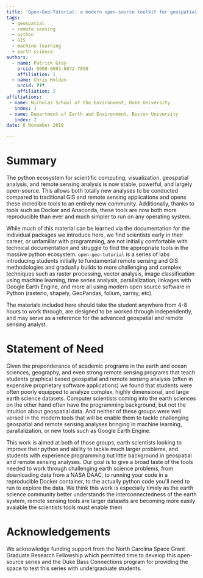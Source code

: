 ```yaml
---
title: 'Open-Geo-Tutorial: a modern open-source toolkit for geospatial and remote sensing analysis using python'
tags:
  - geospatial
  - remote sensing
  - python
  - GIS
  - machine learning
  - earth science
authors:
  - name: Patrick Gray
    orcid: 0000-0003-0872-7098
    affiliation: 1
  - name: Chris Holden
    orcid: ???
    affiliation: 2
affiliations:
 - name: Nicholas School of the Environment, Duke University
   index: 1
 - name: Department of Earth and Environment, Boston University
   index: 2
date: 6 November 2019

---
```


# Summary

The python ecosystem for scientific computing, visualization, geospatial analysis, and remote sensing analysis is now stable, 
powerful, and largely open-source. This allows both totally new analyses to be conducted compared to traditional GIS and 
remote sensing applications and opens these incredible tools to an entirely new community. Additionally, thanks to tools such as 
Docker and Anaconda, these tools are now both more reproducible than ever and much simpler to run on any operating system.

While much of this material can be learned via the documentation for the individual packages we introduce here, we find scientists 
early in their career, or unfamiliar with programming, are not initially comfortable with technical documentation and struggle to find 
the appropriate tools in the massive python ecosystem. `open-geo-tutorial` is a series of labs introducing students initially to 
fundamental remote sensing and GIS methodologies and gradually builds to more challenging and complex techniques such as raster 
processing, vector analysis, image classification using machine learning, time series analysis, parallalization, linkages with Google 
Earth Engine, and more all using modern open source software in Python (rasterio, shapely, GeoPandas, folium, xarray, etc).

The materials included here should take the student anywhere from 4-8 hours to work through, are designed to be worked through 
independently, and may serve as a reference for the advanced geospatial and remote sensing analyst.

# Statement of Need

Given the preponderance of academic programs in the earth and ocean sciences, geography, and even strong remote sensing programs that 
teach students graphical based geospatial and remote sensing analysis (often in expensive proprietary software applications) we found 
that students were often poorly equipped to analyze complex, highly dimensional, and large earth science datasets. Computer scientists
coming into the earth sciences on the other hand often have the programming background, but not the intuition about geospatial data. And 
neither of these groups were well versed in the modern tools that will be enable them to tackle challenging geospatial and remote sensing
analyses bringing in machine learning, parallalization, or new tools such as Google Earth Engine.

This work is aimed at both of those groups, earth scientists looking to improve their python and ability to tackle much larger problems,
and students with experience programming but little background in geospatial and remote sensing analyses. Our goal is to give a broad taste of 
the tools needed to work through challenging earth science problems, from downloading data from a NASA DAAC, to running your code in a 
reproducible Docker container, to the actually python code you'll need to run to explore the data. We think this work is especially timely
as the earth science community better understands the interconnectedness of the earth system, remote sensing tools are  larger datasets are becoming more easily avaiable the scientists tools must enable them 

# Acknowledgements

We acknowledge funding support from the North Carolina Space Grant Graduate Research Fellowship which permitted time to develop this 
open-source series and the Duke Bass Connections program for providing the space to test this series with undergraduate students.
